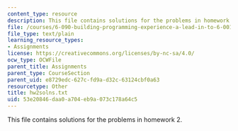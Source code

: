```yaml
---
content_type: resource
description: This file contains solutions for the problems in homework 2.
file: /courses/6-090-building-programming-experience-a-lead-in-to-6-001-january-iap-2005/53e20846daa0a704eb9a073c178a64c5_hw2solns.txt
file_type: text/plain
learning_resource_types:
- Assignments
license: https://creativecommons.org/licenses/by-nc-sa/4.0/
ocw_type: OCWFile
parent_title: Assignments
parent_type: CourseSection
parent_uid: e8729edc-627c-fd9a-d32c-63124cbf0a63
resourcetype: Other
title: hw2solns.txt
uid: 53e20846-daa0-a704-eb9a-073c178a64c5
---
```

This file contains solutions for the problems in homework 2.